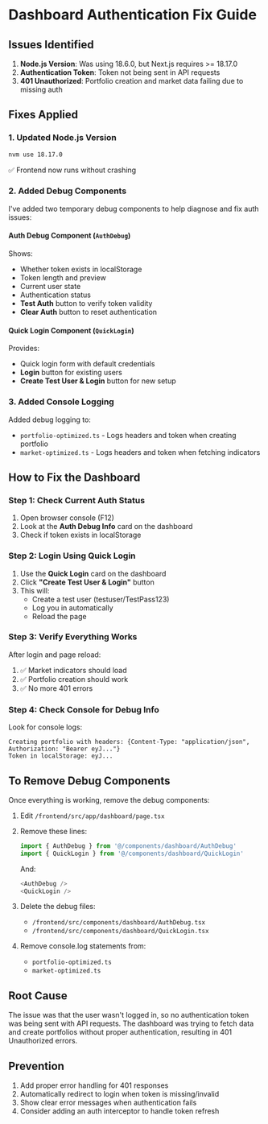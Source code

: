 # Dashboard Authentication Fix Guide

## Issues Identified

1. **Node.js Version**: Was using 18.6.0, but Next.js requires >= 18.17.0
2. **Authentication Token**: Token not being sent in API requests
3. **401 Unauthorized**: Portfolio creation and market data failing due to missing auth

## Fixes Applied

### 1. **Updated Node.js Version**
```bash
nvm use 18.17.0
```
✅ Frontend now runs without crashing

### 2. **Added Debug Components**

I've added two temporary debug components to help diagnose and fix auth issues:

#### **Auth Debug Component** (`AuthDebug`)
Shows:
- Whether token exists in localStorage
- Token length and preview
- Current user state
- Authentication status
- **Test Auth** button to verify token validity
- **Clear Auth** button to reset authentication

#### **Quick Login Component** (`QuickLogin`)
Provides:
- Quick login form with default credentials
- **Login** button for existing users
- **Create Test User & Login** button for new setup

### 3. **Added Console Logging**
Added debug logging to:
- `portfolio-optimized.ts` - Logs headers and token when creating portfolio
- `market-optimized.ts` - Logs headers and token when fetching indicators

## How to Fix the Dashboard

### Step 1: Check Current Auth Status
1. Open browser console (F12)
2. Look at the **Auth Debug Info** card on the dashboard
3. Check if token exists in localStorage

### Step 2: Login Using Quick Login
1. Use the **Quick Login** card on the dashboard
2. Click **"Create Test User & Login"** button
3. This will:
   - Create a test user (testuser/TestPass123)
   - Log you in automatically
   - Reload the page

### Step 3: Verify Everything Works
After login and page reload:
1. ✅ Market indicators should load
2. ✅ Portfolio creation should work
3. ✅ No more 401 errors

### Step 4: Check Console for Debug Info
Look for console logs:
```
Creating portfolio with headers: {Content-Type: "application/json", Authorization: "Bearer eyJ..."}
Token in localStorage: eyJ...
```

## To Remove Debug Components

Once everything is working, remove the debug components:

1. Edit `/frontend/src/app/dashboard/page.tsx`
2. Remove these lines:
   ```typescript
   import { AuthDebug } from '@/components/dashboard/AuthDebug'
   import { QuickLogin } from '@/components/dashboard/QuickLogin'
   ```
   And:
   ```typescript
   <AuthDebug />
   <QuickLogin />
   ```

3. Delete the debug files:
   - `/frontend/src/components/dashboard/AuthDebug.tsx`
   - `/frontend/src/components/dashboard/QuickLogin.tsx`

4. Remove console.log statements from:
   - `portfolio-optimized.ts`
   - `market-optimized.ts`

## Root Cause

The issue was that the user wasn't logged in, so no authentication token was being sent with API requests. The dashboard was trying to fetch data and create portfolios without proper authentication, resulting in 401 Unauthorized errors.

## Prevention

1. Add proper error handling for 401 responses
2. Automatically redirect to login when token is missing/invalid
3. Show clear error messages when authentication fails
4. Consider adding an auth interceptor to handle token refresh
